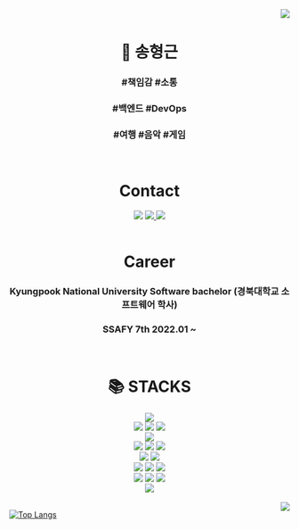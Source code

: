 <div align=right>
<a href="https://hits.seeyoufarm.com"><img src="https://hits.seeyoufarm.com/api/count/incr/badge.svg?url=https%3A%2F%2Fgithub.com%2Flukeydokey%2Fhit-counter&count_bg=%234B92DD&title_bg=%23555555&icon=&icon_color=%23E7E7E7&title=hits&edge_flat=false"/></a>
</div>
<div align=center><h1>🌱 송형근</h1></div>   
<div align=center><h3>#책임감 #소통</h3></div>
<div align=center><h3>#백엔드 #DevOps</h3></div>
<div align=center><h3>#여행 #음악 #게임</h3></div>
<br>

<div align=center><h1>Contact</h1></div>
<div align=center>
<img src="http://img.shields.io/badge/-Instagram-222222?style=for-the-badge&logo=Instagram&link=https://www.instagram.com/lucas.song94/">
<a href="mailto:pudingles@gmail.com">
<img src="https://img.shields.io/badge/Gmail-D14836?style=for-the-badge&logo=gmail&logoColor=white">
</a>
<a href="https://velog.io/@lukeydokey">
<img src="https://img.shields.io/badge/Velog-20C997?style=for-the-badge&logo=velog&logoColor=white"/>
</a>
</div>

<br>
<div align=center><h1>Career</h1></div>
<div align=center><h3>Kyungpook National University Software bachelor (경북대학교 소프트웨어 학사)</h3></div>  
<div align=center><h3>SSAFY 7th 2022.01 ~</h3></div>   
<br>

<div align=center><h1>📚 STACKS</h1></div>
<div align=center> 
<img src="https://img.shields.io/badge/java-007396?style=for-the-badge&logo=java&logoColor=white"> 
<br>
<img src="https://img.shields.io/badge/html5-E34F26?style=for-the-badge&logo=html5&logoColor=white"> 
<img src="https://img.shields.io/badge/css-1572B6?style=for-the-badge&logo=css3&logoColor=white"> 
<img src="https://img.shields.io/badge/javascript-F7DF1E?style=for-the-badge&logo=javascript&logoColor=black"> 
<br>
<img src="https://img.shields.io/badge/vue.js-4FC08D?style=for-the-badge&logo=vue.js&logoColor=white">
<br>
<img src="https://img.shields.io/badge/node.js-339933?style=for-the-badge&logo=Node.js&logoColor=white">
<img src="https://img.shields.io/badge/Express.js-404D59?style=for-the-badge">
<img src="https://img.shields.io/badge/springboot-6DB33F?style=for-the-badge&logo=springboot&logoColor=white"> 
<br>
<img src="https://img.shields.io/badge/mysql-4479A1?style=for-the-badge&logo=mysql&logoColor=white">
<img src="https://img.shields.io/badge/Sequelize-52B0E7?style=for-the-badge&logo=Sequelize&logoColor=white">
<br>     
<img src="https://img.shields.io/badge/Amazon_AWS-FF9900?style=for-the-badge&logo=amazonaws&logoColor=white">
<img src="https://img.shields.io/badge/Jenkins-D24939?style=for-the-badge&logo=Jenkins&logoColor=white">
<img src="https://img.shields.io/badge/Docker-2496ED?style=for-the-badge&logo=Docker&logoColor=white"/>
<br>
<img src="https://img.shields.io/badge/GIT-E44C30?style=for-the-badge&logo=git&logoColor=white">
<img src="https://img.shields.io/badge/Jira-0052CC?style=for-the-badge&logo=Jira&logoColor=white">
<img src="https://img.shields.io/badge/Notion-000000?style=for-the-badge&logo=notion&logoColor=white">
<br>
<img src="https://img.shields.io/badge/Ubuntu-E95420?style=for-the-badge&logo=Ubuntu&logoColor=white"/>
</div>

<br>
                                                                                               
<a href="https://solved.ac/profile/pudingles94">
<img align='right' src="http://mazassumnida.wtf/api/v2/generate_badge?boj=pudingles94">
</a>
  
[![Top Langs](https://github-readme-stats.vercel.app/api/top-langs/?username=lukeydokey&layout=compact)](https://github.com/anuraghazra/github-readme-stats)



<!--
**lukeydokey/lukeydokey** is a ✨ _special_ ✨ repository because its `README.md` (this file) appears on your GitHub profile.

Here are some ideas to get you started:

- 🔭 I’m currently working on ...
- 🌱 I’m currently learning ...
- 👯 I’m looking to collaborate on ...
- 🤔 I’m looking for help with ...
- 💬 Ask me about ...
- 📫 How to reach me: ...
- 😄 Pronouns: ...
- ⚡ Fun fact: ...
-->
